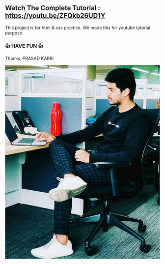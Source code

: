 
## Watch The Complete Tutorial : https://youtu.be/ZFQkb26UD1Y

This project is for html &amp; css practice. We made this for youtube tutorial purpose.
### 👍 HAVE FUN 👍
Thanks, PRASAD KARRI

![Watch Now](./img/hero-bg.png)
